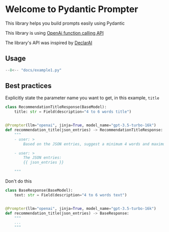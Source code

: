 # Welcome to Pydantic Prompter

This library helps you build prompts easily using Pydantic

This library is using [OpenAi function calling API](https://platform.openai.com/docs/guides/gpt/function-calling)

The library's API was inspired by [DeclarAI](https://github.com/vendi-ai/declarai)


## Usage
```py
--8<-- "docs/example1.py"
```

## Best practices

Explicitly state the parameter name you want to get, in this example, `title`

```py hl_lines="2"
class RecommendationTitleResponse(BaseModel):
    title: str = Field(description="4 to 6 words title")


@Prompter(llm="openai", jinja=True, model_name="gpt-3.5-turbo-16k")
def recommendation_title(json_entries) -> RecommendationTitleResponse:
    """
    - user: >
        Based on the JSON entries, suggest a minimum 4 words and maximum 6 words title

    - user: >
        The JSON entries:
        {{ json_entries }}

    """

```
Don't do this

```py hl_lines="2"
class BaseResponse(BaseModel):
    text: str = Field(description="4 to 6 words text")


@Prompter(llm="openai", jinja=True, model_name="gpt-3.5-turbo-16k")
def recommendation_title(json_entries) -> BaseResponse:
    """
    ...
    """

```

